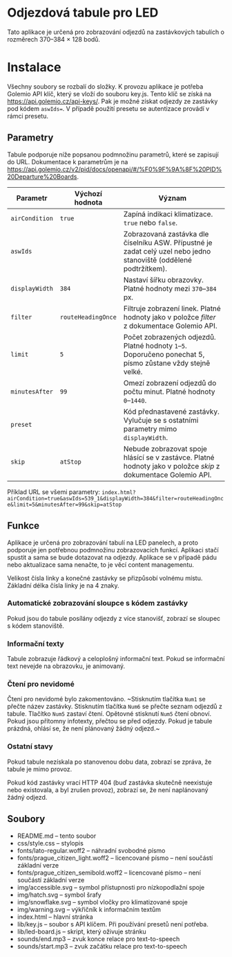 # Odjezdová tabule pro LED
Tato aplikace je určená pro zobrazování odjezdů na zastávkových tabulích o rozměrech 370–384 × 128 bodů.

# Instalace
Všechny soubory se rozbalí do složky. K provozu aplikace je potřeba Golemio API klíč, který se vloží do souboru key.js. Tento klíč se získá na https://api.golemio.cz/api-keys/. Pak je možné získat odjezdy ze zastávky pod kódem `aswIds=`.
V případě použití presetu se autentizace provádí v rámci presetu.

## Parametry
Tabule podporuje níže popsanou podmnožinu parametrů, které se zapisují do URL. Dokumentace k parametrům je na https://api.golemio.cz/v2/pid/docs/openapi/#/%F0%9F%9A%8F%20PID%20Departure%20Boards.

| Parametr     | Výchozí hodnota  | Význam                                                                                                                                        |
|--------------|------------------|-----------------------------------------------------------------------------------------------------------------------------------------------|
|`airCondition`|`true`            | Zapíná indikaci klimatizace. `true` nebo `false`.                                                                                             |
|`aswIds`      |                  | Zobrazovaná zastávka dle číselníku ASW. Přípustné je zadat celý uzel nebo jedno stanoviště (oddělené podtržítkem).                            |
|`displayWidth`|`384`             | Nastaví šířku obrazovky. Platné hodnoty mezi `370`–`384` px.                                                                                  |
|`filter`      |`routeHeadingOnce`| Filtruje zobrazení linek. Platné hodnoty jako v položce *filter* z dokumentace Golemio API.                                                   |
|`limit`       |`5`               | Počet zobrazených odjezdů. Platné hodnoty `1`–`5`. Doporučeno ponechat 5, písmo zůstane vždy stejně velké.                                    |
|`minutesAfter`|`99`              | Omezí zobrazení odjezdů do počtu minut. Platné hodnoty `0`–`1440`.                                                                            |
|`preset`      |                  | Kód přednastavené zastávky. Vylučuje se s ostatními parametry mimo `displayWidth`.                                                            |
|`skip`        |`atStop`          | Nebude zobrazovat spoje hlásící se v zastávce. Platné hodnoty jako v položce *skip* z dokumentace Golemio API.                                |

Příklad URL se všemi parametry: `index.html?airCondition=true&aswIds=539_1&displayWidth=384&filter=routeHeadingOnce&limit=5&minutesAfter=99&skip=atStop`

## Funkce
Aplikace je určená pro zobrazování tabulí na LED panelech, a proto podporuje jen potřebnou podmnožinu zobrazovacích funkcí. Aplikaci stačí spustit a sama se bude dotazovat na odjezdy. Aplikace se v případě pádu nebo aktualizace sama nenačte, to je věcí content managementu. 

Velikost čísla linky a konečné zastávky se přizpůsobí volnému místu. Základní délka čísla linky je na 4 znaky. 

### Automatické zobrazování sloupce s kódem zastávky
Pokud jsou do tabule posílány odjezdy z více stanovišť, zobrazí se sloupec s kódem stanoviště.

### Informační texty
Tabule zobrazuje řádkový a celoplošný informační text. Pokud se informační text nevejde na obrazovku, je animovaný.

### Čtení pro nevidomé
Čtení pro nevidomé bylo zakomentováno.
~Stisknutím tlačítka `Num1` se přečte název zastávky. Stisknutím tlačítka `Num6` se přečte seznam odjezdů z tabule. Tlačítko `Num5` zastaví čtení. Opětovné stisknutí `Num5` čtení obnoví. Pokud jsou přítomny infotexty, přečtou se před odjezdy. Pokud je tabule prázdná, ohlásí se, že není plánovaný žádný odjezd.~

### Ostatní stavy
Pokud tabule nezískala po stanovenou dobu data, zobrazí se zpráva, že tabule je mimo provoz.

Pokud kód zastávky vrací HTTP 404 (buď zastávka skutečně neexistuje nebo existovala, a byl zrušen provoz), zobrazí se, že není naplánovaný žádný odjezd.

## Soubory
* README.md – tento soubor
* css/style.css – stylopis
* fonts/lato-regular.woff2 – náhradní svobodné písmo
* fonts/prague_citizen_light.woff2 – licencované písmo – není součástí základní verze
* fonts/prague_citizen_semibold.woff2 – licencované písmo – není součástí základní verze
* img/accessible.svg – symbol přístupnosti pro nízkopodlažní spoje
* img/hatch.svg – symbol šrafy
* img/snowflake.svg – symbol vločky pro klimatizované spoje
* img/warning.svg – výkřičník k informačním textům
* index.html – hlavní stránka
* lib/key.js – soubor s API klíčem. Při používání presetů není potřeba.
* lib/led-board.js – skript, který oživuje stránku
* sounds/end.mp3 – zvuk konce relace pro text-to-speech
* sounds/start.mp3 – zvuk začátku relace pro text-to-speech
